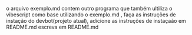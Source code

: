 o arquivo exemplo.md contem outro programa que também ultiliza o vibescript como 
base 
utilizando o exemplo.md , faça as instruções de instação do devbot(projeto atual),
adicione as instruções de instaçaão em README.md
escreva em README.md